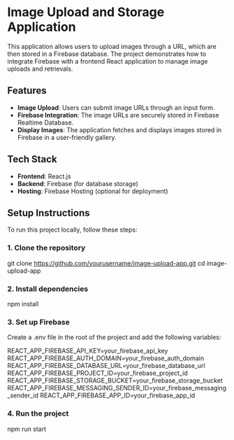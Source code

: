 # Image Upload and Storage Application

This application allows users to upload images through a URL, which are then stored in a Firebase database. The project demonstrates how to integrate Firebase with a frontend React application to manage image uploads and retrievals.

## Features

- **Image Upload**: Users can submit image URLs through an input form.
- **Firebase Integration**: The image URLs are securely stored in Firebase Realtime Database.
- **Display Images**: The application fetches and displays images stored in Firebase in a user-friendly gallery.

## Tech Stack

- **Frontend**: React.js
- **Backend**: Firebase (for database storage)
- **Hosting**: Firebase Hosting (optional for deployment)

## Setup Instructions

To run this project locally, follow these steps:

### 1. Clone the repository

git clone https://github.com/yourusername/image-upload-app.git
cd image-upload-app

### 2. Install dependencies

npm install

### 3. Set up Firebase

Create a .env file in the root of the project and add the following variables:

REACT_APP_FIREBASE_API_KEY=your_firebase_api_key
REACT_APP_FIREBASE_AUTH_DOMAIN=your_firebase_auth_domain
REACT_APP_FIREBASE_DATABASE_URL=your_firebase_database_url
REACT_APP_FIREBASE_PROJECT_ID=your_firebase_project_id
REACT_APP_FIREBASE_STORAGE_BUCKET=your_firebase_storage_bucket
REACT_APP_FIREBASE_MESSAGING_SENDER_ID=your_firebase_messaging_sender_id
REACT_APP_FIREBASE_APP_ID=your_firebase_app_id

### 4. Run the project

npm run start
